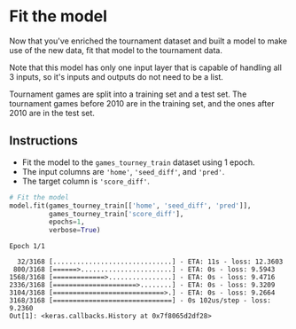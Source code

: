 # Fit the model #

Now that you've enriched the tournament dataset and built a model to make use of the new data, fit that model to the tournament data.

Note that this model has only one input layer that is capable of handling all 3 inputs, so it's inputs and outputs do not need to be a list.

Tournament games are split into a training set and a test set. The tournament games before 2010 are in the training set, and the ones after 2010 are in the test set.

## Instructions ##

* Fit the model to the `games_tourney_train` dataset using 1 epoch.
* The input columns are `'home'`, `'seed_diff'`, and `'pred'`.
* The target column is `'score_diff'`.

```python
# Fit the model
model.fit(games_tourney_train[['home', 'seed_diff', 'pred']],
          games_tourney_train['score_diff'],
          epochs=1,
          verbose=True)
```

```
Epoch 1/1

  32/3168 [..............................] - ETA: 11s - loss: 12.3603
 800/3168 [======>.......................] - ETA: 0s - loss: 9.5943  
1568/3168 [=============>................] - ETA: 0s - loss: 9.4716
2336/3168 [=====================>........] - ETA: 0s - loss: 9.3209
3104/3168 [============================>.] - ETA: 0s - loss: 9.2664
3168/3168 [==============================] - 0s 102us/step - loss: 9.2360
Out[1]: <keras.callbacks.History at 0x7f8065d2df28>
```